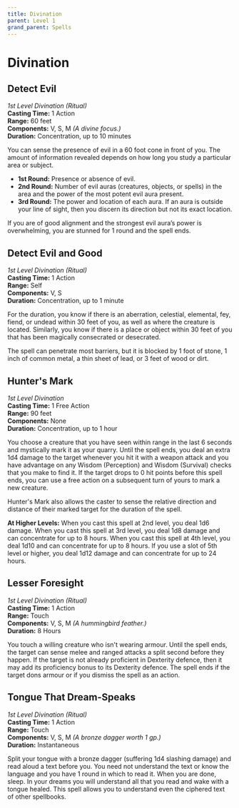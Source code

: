 ```yaml
---
title: Divination
parent: Level 1
grand_parent: Spells
---
```


# Divination

## Detect Evil
*1st Level Divination (Ritual)*<br>
**Casting Time:** 1 Action<br>
**Range:** 60 feet<br>
**Components:** V, S, M *(A divine focus.)*<br>
**Duration:** Concentration, up to 10 minutes

You can sense the presence of evil in a 60 foot cone in front of you. The amount of information revealed depends on how long you study a particular area or subject.

* **1st Round:** Presence or absence of evil.
* **2nd Round:** Number of evil auras (creatures, objects, or spells) in the area and the power of the most potent evil aura present.
* **3rd Round:** The power and location of each aura. If an aura is outside your line of sight, then you discern its direction but not its exact location.

If you are of good alignment and the strongest evil aura’s power is overwhelming, you are stunned for 1 round and the spell ends.

## Detect Evil and Good
*1st Level Divination (Ritual)*<br>
**Casting Time:** 1 Action<br>
**Range:** Self<br>
**Components:** V, S<br>
**Duration:** Concentration, up to 1 minute

For the duration, you know if there is an aberration, celestial, elemental, fey, fiend, or undead within 30 feet of you, as well as where the creature is located. Similarly, you know if there is a place or object within 30 feet of you that has been magically consecrated or desecrated.

The spell can penetrate most barriers, but it is blocked by 1 foot of stone, 1 inch of common metal, a thin sheet of lead, or 3 feet of wood or dirt.

## Hunter's Mark
*1st Level Divination*<br>
**Casting Time:** 1 Free Action<br>
**Range:** 90 feet<br>
**Components:** None<br>
**Duration:** Concentration, up to 1 hour

You choose a creature that you have seen within range in the last 6 seconds and mystically mark it as your quarry. Until the spell ends, you deal an extra 1d4 damage to the target whenever you hit it with a weapon attack and you have advantage on any Wisdom (Perception) and Wisdom (Survival) checks that you make to find it. If the target drops to 0 hit points before this spell ends, you can use a free action on a subsequent turn of yours to mark a new creature.

Hunter's Mark also allows the caster to sense the relative direction and distance of their marked target for the duration of the spell.

**At Higher Levels:** When you cast this spell at 2nd level, you deal 1d6 damage. When you cast this spell at 3rd level, you deal 1d8 damage and can concentrate for up to 8 hours. When you cast this spell at 4th level, you deal 1d10 and can concentrate for up to 8 hours. If you use a slot of 5th level or higher, you deal 1d12 damage and can concentrate for up to 24 hours.

## Lesser Foresight
*1st Level Divination (Ritual)*<br>
**Casting Time:** 1 Action<br>
**Range:** Touch<br>
**Components:** V, S, M *(A hummingbird feather.)*<br>
**Duration:** 8 Hours

You touch a willing creature who isn't wearing armour. Until the spell ends, the target can sense melee and ranged attacks a split second before they happen. If the target is not already proficient in Dexterity defence, then it may add its proficiency bonus to its Dexterity defence. The spell ends if the target dons armour or if you dismiss the spell as an action.

## Tongue That Dream-Speaks
*1st Level Divination (Ritual)*<br>
**Casting Time:** 1 Action<br>
**Range:** Touch<br>
**Components:** V, S, M *(A bronze dagger worth 1 gp.)*<br>
**Duration:** Instantaneous

Split your tongue with a bronze dagger (suffering 1d4 slashing damage) and read aloud a text before you. You need not understand the text or know the language and you have 1 round in which to read it. When you are done, sleep. In your dreams you will understand all that you read and wake with a tongue healed. This spell allows you to understand even the ciphered text of other spellbooks.
